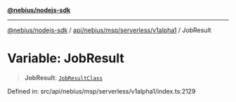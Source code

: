 [**@nebius/nodejs-sdk**](../../../../../../README.md)

***

[@nebius/nodejs-sdk](../../../../../../README.md) / [api/nebius/msp/serverless/v1alpha1](../README.md) / JobResult

# Variable: JobResult

> **JobResult**: [`JobResultClass`](../type-aliases/JobResultClass.md)

Defined in: src/api/nebius/msp/serverless/v1alpha1/index.ts:2129
